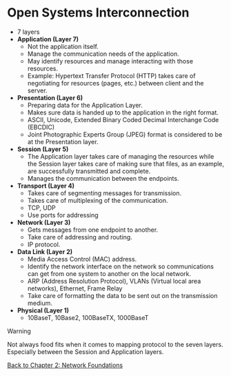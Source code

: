 # Open Systems Interconnection

- 7 layers
- **Application (Layer 7)**
	- Not the application itself.
	- Manage the communication needs of the application.
	- May identify resources and manage interacting with those resources.
	- Example: Hypertext Transfer Protocol (HTTP) takes care of negotiating for resources (pages, etc.) between client and the server.
- **Presentation (Layer 6)**
	- Preparing data for the Application Layer.
	- Makes sure data is handed up to the application in the right format.
	- ASCII, Unicode, Extended Binary Coded Decimal Interchange Code (EBCDIC)
	- Joint Photographic Experts Group (JPEG) format is considered to be at the Presentation layer.
- **Session (Layer 5)**
	- The Application layer takes care of managing the resources while the Session layer takes care of making sure that files, as an example, are successfully transmitted and complete.
	- Manages the communication between the endpoints.
- **Transport (Layer 4)**
	- Takes care of segmenting messages for transmission.
	- Takes care of multiplexing of the communication.
	- TCP, UDP
	- Use ports for addressing
- **Network (Layer 3)**
	- Gets messages from one endpoint to another.
	- Take care of addressing and routing.
	- IP protocol.
- **Data Link (Layer 2)**
	- Media Access Control (MAC) address.
	- Identify the network interface on the network so communications can get from one system to another on the local network.
	- ARP (Address Resolution Protocol), VLANs (Virtual local area networks), Ethernet, Frame Relay
	- Take care of formatting the data to be sent out on the transmission medium.
- **Physical (Layer 1)**
	- 10BaseT, 10Base2, 100BaseTX, 1000BaseT

> [!warning]
> Not always food fits when it comes to mapping protocol to the seven layers. Especially between the Session and Application layers.

[Back to Chapter 2: Network Foundations](../ceh.md#chapter%202%20network%20foundations)
